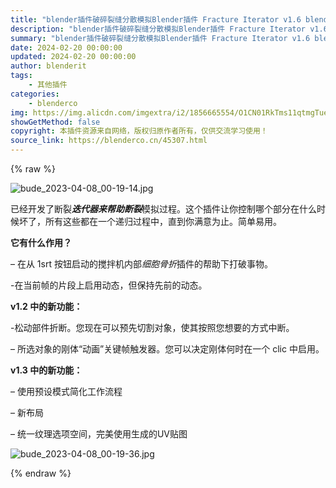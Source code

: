 ```yaml
---
title: "blender插件破碎裂缝分散模拟Blender插件 Fracture Iterator v1.6 blender布的 Fracture-Iterator"
description: "blender插件破碎裂缝分散模拟Blender插件 Fracture Iterator v1.6 blender布的 Fracture-Iterator"
summary: "blender插件破碎裂缝分散模拟Blender插件 Fracture Iterator v1.6 blender布的 Fracture-Iterator"
date: 2024-02-20 00:00:00
updated: 2024-02-20 00:00:00
author: blenderit
tags: 
    - 其他插件
categories:
    - blenderco
img: https://img.alicdn.com/imgextra/i2/1856665554/O1CN01RkTms11qtmgTuelec_!!1856665554.jpg
showGetMethod: false
copyright: 本插件资源来自网络，版权归原作者所有，仅供交流学习使用！
source_link: https://blenderco.cn/45307.html
---
```


{% raw %}
<p><img src="https://img.alicdn.com/imgextra/i2/751044092/O1CN011WHNwD1g6BWzDlM6y_!!751044092.jpg" alt="bude_2023-04-08_00-19-14.jpg"></p><p>已经开发了断裂<strong><em>迭代器来帮助断裂</em></strong>模拟过程。这个插件让你控制哪个部分在什么时候坏了，所有这些都在一个递归过程中，直到你满意为止。简单易用。</p><p><strong>它有什么作用？</strong></p><p>– 在从 1srt 按钮启动的搅拌机内部<em>细胞骨折</em>插件的帮助下打破事物。</p><p>-在当前帧的片段上启用动态，但保持先前的动态。</p><p><strong>v1.2 中的新功能：</strong></p><p>-松动部件折断。您现在可以预先切割对象，使其按照您想要的方式中断。</p><p>– 所选对象的刚体“动画”关键帧触发器。您可以决定刚体何时在一个 clic 中启用。</p><p><strong>v1.3 中的新功能：</strong></p><p>– 使用预设模式简化工作流程</p><p>– 新布局</p><p>– 统一纹理选项空间，完美使用生成的UV贴图</p><p><img src="https://img.alicdn.com/imgextra/i2/751044092/O1CN01s1usl01g6BWvdm3bu_!!751044092.jpg" alt="bude_2023-04-08_00-19-36.jpg"></p>
<div style="display: none">blenderco</div>
{% endraw %}